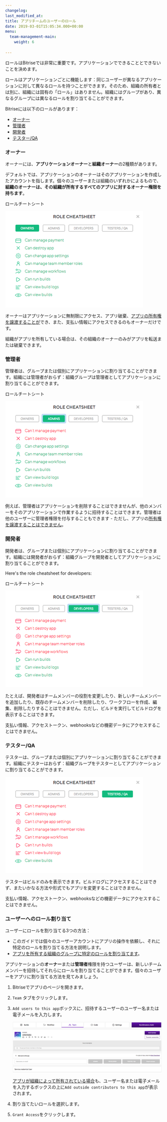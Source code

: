 ```yaml
---
changelog: 
last_modified_at: 
title: アプリチームのユーザーのロール
date: 2019-03-01T15:05:34.000+00:00
menu:
  team-management-main:
    weight: 6

---
```

ロールはBitriseでは非常に重要です。アプリケーションでできることとできないことを決めます。

ロールはアプリケーションごとに機能します：同じユーザーが異なるアプリケーションに対して異なるロールを持つことができます。そのため、組織の所有者とは別に、組織には固有の「ロール」はありません。組織にはグループがあり、異なるグループには異なるロールを割り当てることができます。

Bitriseには以下のロールがあります：

* [オーナー](/team-management/user-roles-on-app-teams/#owners)
* [管理者](/team-management/user-roles-on-app-teams/#admins)
* [開発者](/team-management/user-roles-on-app-teams/#developers)
* [テスター/QA](/team-management/user-roles-on-app-teams/#testersqa)

### オーナー

オーナーには、**アプリケーションオーナー**と**組織オーナー**の2種類があります。

デフォルトでは、アプリケーションのオーナーはそのアプリケーションを作成したアカウントを指します。個々のユーザーまたは組織のいずれかによるもので、**組織のオーナーは、その組織が所有するすべてのアプリに対するオーナー権限を持ちます**。

ロールチートシート

![](/img/owners.png)

オーナーはアプリケーションに無制限にアクセス、アプリ破棄、[アプリの所有権を譲渡することが](/team-management/changing-the-owner-of-an-app/)でき、また、支払い情報にアクセスできるのもオーナーだけです。

組織がアプリを所有している場合は、その組織のオーナーのみがアプリを転送または破棄できます。

### 管理者

管理者は、グループまたは個別にアプリケーションに割り当てることができます。組織には管理者がおらず：組織グループは管理者としてアプリケーションに割り当てることができます。

ロールチートシート

![](/img/admins.png)

例えば、管理者はアプリケーションを削除することはできませんが、他のメンバーをそのアプリケーションで作業するように招待することはできます。管理者は他のユーザーに管理者権限を付与することもできます - ただし、アプリの[所有権を譲渡することはできません](/team-management/changing-the-owner-of-an-app/)。

### 開発者

開発者は、グループまたは個別にアプリケーションに割り当てることができます。組織には開発者がおらず：組織グループを開発者としてアプリケーションに割り当てることができます。

Here's the role cheatsheet for developers:

ロールチートシート

![](/img/developers.png)

たとえば、開発者はチームメンバーの役割を変更したり、新しいチームメンバーを追加したり、既存のチームメンバーを削除したり、ワークフローを作成、編集、削除したりすることはできません。ただし、ビルドを実行してビルドログを表示することはできます。

支払い情報、アクセストークン、webhooksなどの機密データにアクセスすることはできません。

### テスター/QA

テスターは、グループまたは個別にアプリケーションに割り当てることができます。組織にテスターはおらず：組織グループをテスターとしてアプリケーションに割り当てることができます。

![](/img/testers.png)

テスターはビルドのみを表示できます。ビルドログにアクセスすることはできず、またいかなる方法や形式でもアプリを変更することはできません。

支払い情報、アクセストークン、webhooksなどの機密データにアクセスすることはできません。

### ユーザーへのロール割り当て

ユーザーにロールを割り当てる3つの方法：

* このガイドでは個々のユーザーアカウントにアプリの操作を依頼し、それに特定のロールを割り当てる方法を説明します。
* [アプリを所有する組織のグループに特定のロールを割り当てます](/team-management/organizations/managing-apps/#assigning-groups-to-apps)。

アプリケーションの**オーナー**または**管理者**権限を持つユーザーは、新しいチームメンバーを招待してそれらにロールを割り当てることができます。個々のユーザーをアプリに割り当てる方法を見てみましょう。

1. Bitriseでアプリのページを開きます。
2. `Team` タブをクリックします。
3. `Add users to this app`ボックスに、招待するユーザーのユーザー名または電子メールを入力します。

   ![](/img/add-users.png)

   [アプリが組織によって所有されている場合]()も、ユーザー名または電子メールを入力するボックスの上に`Add outside contributors to this app`が表示されます。
4. 割り当てたいロールを選択します。
5. `Grant Access`をクリックします。